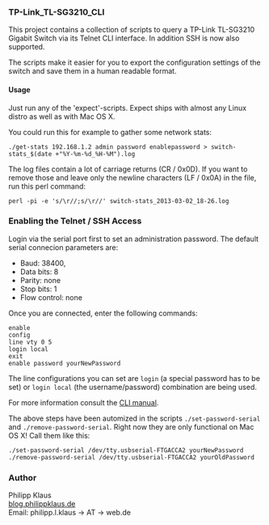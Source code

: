 ### TP-Link_TL-SG3210_CLI

This project contains a collection of scripts to query a TP-Link TL-SG3210 Gigabit Switch
via its Telnet CLI interface. In addition SSH is now also supported.

The scripts make it easier for you to export the configuration settings of the switch and
save them in a human readable format.

#### Usage

Just run any of the 'expect'-scripts. Expect ships with almost any Linux distro as well as
with Mac OS X.

You could run this for example to gather some network stats:

    ./get-stats 192.168.1.2 admin password enablepassword > switch-stats_$(date +"%Y-%m-%d_%H-%M").log

The log files contain a lot of carriage returns (CR / 0x0D). If you want to remove those
and leave only the newline characters (LF / 0x0A) in the file, run this perl command:

    perl -pi -e 's/\r//;s/\r//' switch-stats_2013-03-02_18-26.log

### Enabling the Telnet / SSH Access

Login via the serial port first to set an administration password.
The default serial connecion parameters are:

* Baud: 38400,
* Data bits: 8
* Parity: none
* Stop bits: 1
* Flow control: none

Once you are connected, enter the following commands:

    enable
    config
    line vty 0 5
    login local
    exit
    enable password yourNewPassword

The line configurations you can set are `login` (a special password has to be set) or `login local` (the username/password) combination are being used.

For more information consult the
[CLI manual](http://www.tp-link.com/resources/document/TL-SG3210_V1_CLI_Guide.pdf).

The above steps have been automized in the scripts `./set-password-serial` and `./remove-password-serial`.
Right now they are only functional on Mac OS X!
Call them like this:

    ./set-password-serial /dev/tty.usbserial-FTGACCA2 yourNewPassword
    ./remove-password-serial /dev/tty.usbserial-FTGACCA2 yourOldPassword

### Author

Philipp Klaus  
[blog.philippklaus.de](http://blog.philippklaus.de)  
Email: philipp.l.klaus → AT → web.de
